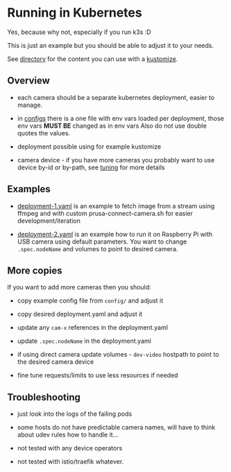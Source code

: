 # Running in Kubernetes

Yes, because why not, especially if you run k3s :D

This is just an example but you should be able to adjust it to your needs.

See [directory](https://github.com/nvtkaszpir/prusa-connect-camera-script/tree/master/k8s)
for the content you can use with a [kustomize](https://kustomize.io/).

## Overview

- each camera should be a separate kubernetes deployment, easier to manage.

- in [configs](https://github.com/nvtkaszpir/prusa-connect-camera-script/tree/master/k8s/configs)
  there is a one file with env vars loaded per deployment,
  those env vars **MUST BE** changed as in env vars
  Also do not use double quotes the values.

- deployment possible using for example kustomize

- camera device - if you have more cameras you probably want to use device
  by-id or by-path, see [tuning](./configuration.tuning.md) for more details

## Examples

- [deployment-1.yaml](https://github.com/nvtkaszpir/prusa-connect-camera-script/blob/master/k8s/deployment-1.yaml)
  is an example to fetch image from a stream using ffmpeg and with custom
  prusa-connect-camera.sh for easier development/iteration

- [deployment-2.yaml](https://github.com/nvtkaszpir/prusa-connect-camera-script/blob/master/k8s/deployment-2.yaml)
  is an example how to run it on Raspberry Pi with USB camera using default parameters.
  You want to change `.spec.nodeName` and volumes to point to desired camera.

## More copies

If you want to add more cameras then you should:

- copy example config file from `config/` and adjust it
- copy desired deployment.yaml and adjust it
- update any `cam-x` references in the deployment.yaml
- update `.spec.nodeName` in the deployment.yaml
- if using direct camera update volumes -  `dev-video` hostpath to point to the desired
  camera device

- fine tune requests/limits to use less resources if needed

## Troubleshooting

- just look into the logs of the failing pods
- some hosts do not have predictable camera names, will have to think about udev
  rules how to handle it...

- not tested with any device operators
- not tested with istio/traefik whatever.
